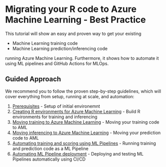 # Migrating your R code to Azure Machine Learning - Best Practice

This tutorial will show an easy and proven way to get your existing

* Machine Learning training code
* Machine Learning prediction/inferencing code

running Azure Machine Learning. Furthermore, it shows how to automate it using ML pipelines and GitHub Actions for MLOps.

## Guided Approach

We recommend you to follow the proven step-by-step guidelines, which will cover everything from setup, running at scale, and automation:

1. [Prerequisites](00-prerequisites.md) - Setup of initial environemnt
1. [Creating R environments for Azure Machine Learning](01-Renvironment.md) - Build R environments for training and inferencing
1. [Moving training to Azure Machine Learning](02-training.md) - Moving your training code to AML
1. [Moving inferencing to Azure Machine Learning](03-inferencing.md) - Moving your prediction code to AML
1. [Automating training and scoring using ML Pipelines](04-pipelines.md) - Running training and prediction code as a ML Pipeline
1. [Automating ML Pipeline deployment](05-automation.md) - Deploying and testing ML Pipelines automatically using CI/CD